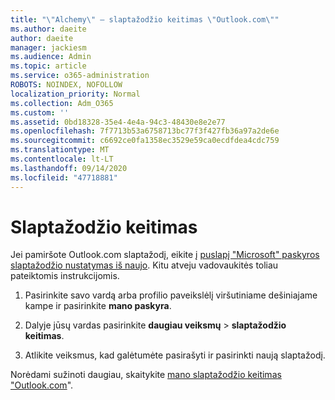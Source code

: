 ```yaml
---
title: "\"Alchemy\" – slaptažodžio keitimas \"Outlook.com\""
ms.author: daeite
author: daeite
manager: jackiesm
ms.audience: Admin
ms.topic: article
ms.service: o365-administration
ROBOTS: NOINDEX, NOFOLLOW
localization_priority: Normal
ms.collection: Adm_O365
ms.custom: ''
ms.assetid: 0bd18328-35e4-4e4a-94c3-48430e8e2e77
ms.openlocfilehash: 7f7713b53a6758713bc77f3f427fb36a97a2de6e
ms.sourcegitcommit: c6692ce0fa1358ec3529e59ca0ecdfdea4cdc759
ms.translationtype: MT
ms.contentlocale: lt-LT
ms.lasthandoff: 09/14/2020
ms.locfileid: "47718881"
---
```

# <a name="change-your-password"></a>Slaptažodžio keitimas

Jei pamiršote Outlook.com slaptažodį, eikite į [puslapį "Microsoft" paskyros slaptažodžio nustatymas iš naujo](https://go.microsoft.com/fwlink/p/?linkid=841909). Kitu atveju vadovaukitės toliau pateiktomis instrukcijomis.
  
1. Pasirinkite savo vardą arba profilio paveikslėlį viršutiniame dešiniajame kampe ir pasirinkite **mano paskyra**. 
    
2. Dalyje jūsų vardas pasirinkite **daugiau veiksmų**  >  **slaptažodžio keitimas**. 
    
3. Atlikite veiksmus, kad galėtumėte pasirašyti ir pasirinkti naują slaptažodį. 
    
Norėdami sužinoti daugiau, skaitykite [mano slaptažodžio keitimas "Outlook.com](https://support.office.com/article/2138d690-811c-4545-b2f3-e4dbe80c9735.aspx)".
  

